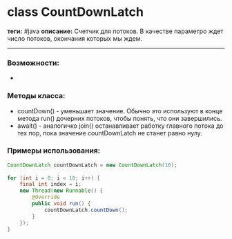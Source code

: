 # class CountDownLatch
**теги:** #java
**описание:** Счетчик для потоков. В качестве параметро ждет число потоков, окончания которых мы ждем. 

---
### Возможности:
- 
### Методы класса:
- countDown() - уменьшает значение. Обычно это используют в конце метода run() дочерних потоков, чтобы понять, что они завершились.
- await() - аналогичко join() останавливает работку главного потока до тех пор, пока значение countDownLatch не станет равно нулу.

### Примеры использования:

```java
CountDownLatch countDownLatch = new CountDownLatch(10);  
  
for (int i = 0; i < 10; i++) {  
    final int index = i;  
	new Thread(new Runnable() {  
		@Override  
		public void run() {  
			countDownLatch.countDown();  
		}  
	});  
}
```